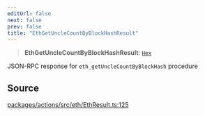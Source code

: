 ```yaml
---
editUrl: false
next: false
prev: false
title: "EthGetUncleCountByBlockHashResult"
---
```


> **EthGetUncleCountByBlockHashResult**: [`Hex`](/reference/tevm/actions/type-aliases/hex/)

JSON-RPC response for `eth_getUncleCountByBlockHash` procedure

## Source

[packages/actions/src/eth/EthResult.ts:125](https://github.com/evmts/tevm-monorepo/blob/main/packages/actions/src/eth/EthResult.ts#L125)
